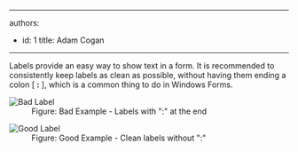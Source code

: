 

---
authors:
  - id: 1
    title: Adam Cogan
---




<span class='intro'> Labels provide an easy way to show text in a form. It is recommended&#160;to consistently keep&#160;labels as clean as possible, without having them ending&#160;a colon [&#160;<b>&#58;</b> ], which is a common thing to do in Windows Forms.​<br> </span>

<dl class="badImage"><dt>
      <img alt="Bad Label" src="/PublishingImages/LabelBad.gif" />​ </dt><dd>Figure&#58; Bad Example - Labels with &quot;&#58;&quot; at the end</dd></dl><dl class="goodImage"><dt>
      <img alt="Good Label" src="/PublishingImages/LabelGood.gif" /> 
      <br>
   </dt><dd>Figure&#58; Good Example - Clean labels without &quot;&#58;&quot;</dd></dl>


